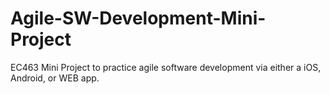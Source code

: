 # Agile-SW-Development-Mini-Project
EC463 Mini Project to practice agile software development via either a iOS, Android, or WEB app.
